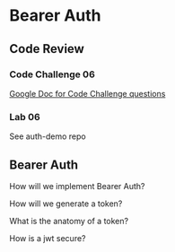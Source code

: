 # Bearer Auth

## Code Review

### Code Challenge 06

[Google Doc for Code Challenge questions](https://docs.google.com/document/d/16NwZC_DEHNxNEVZWwLlsJlNPl9EZmt-FBnjpgMSlIdk/edit?usp=sharing)

### Lab 06

See auth-demo repo

## Bearer Auth

How will we implement Bearer Auth?

How will we generate a token?

What is the anatomy of a token?

How is a jwt secure?

